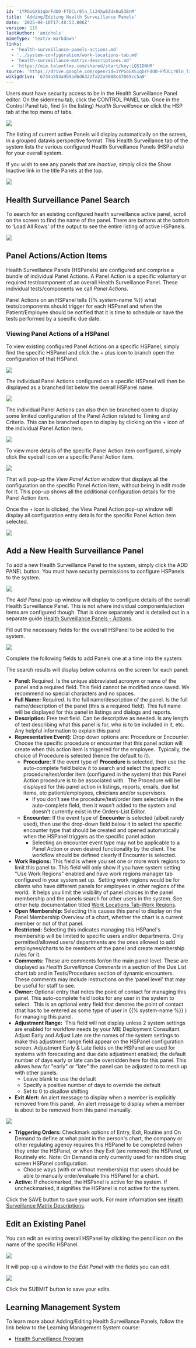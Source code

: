 ```yaml
---
id: '1YPGoGXS1qbrFdUO-FfDCLr0ln_li24Xw8Zdx0u53BnM'
title: 'Adding/Editing Health Surveillance Panels'
date: '2025-04-10T17:48:53.806Z'
version: 115
lastAuthor: 'anichols'
mimeType: 'text/x-markdown'
links:
  - 'health-surveillance-panels-actions.md'
  - '../system-configuration/work-locations-tab.md'
  - 'health-surveillance-matrix-descriptions.md'
  - 'https://mie.talentlms.com/shared/start/key:LQSIDNHR'
source: 'https://drive.google.com/open?id=1YPGoGXS1qbrFdUO-FfDCLr0ln_li24Xw8Zdx0u53BnM'
wikigdrive: '6734a553a9b9ad6d6322fa22a9088c47069cc5a0'
---
```

Users must have security access to be in the Health Surveillance Panel editor. On the sidemenu tab, click the CONTROL PANEL tab. Once in the Control Panel tab, find (in the listing) *Health Surveillance* **or** click the HSP tab at the top menu of tabs.

![](../adding-editing-health-surveillance-panels.assets/6c77b977b4a93fd18bba1a84efbaf711.png)

The listing of current active Panels will display automatically on the screen, in a grouped datavis perspective format. This Health Surveillance tab of the system lists the various configured Health Surveillance Panels (HSPanels) for your overall system.

If you wish to see any panels that are *inactive*, simply click the Show Inactive link in the title Panels at the top.

![](../adding-editing-health-surveillance-panels.assets/491065e442fd5ab71a4387c21dbe05aa.png)

## Health Surveillance Panel Search

To search for an existing configured health surveillance active panel, scroll on the screen to find the name of the panel.  There are buttons at the bottom to ‘Load All Rows' of the output to see the entire listing of active HSPanels.

![](../adding-editing-health-surveillance-panels.assets/e166445dc3b85e708c2f8a5869c5beb8.png)

## Panel Actions/Action Items

Health Surveillance Panels (HSPanels) are configured and comprise a bundle of individual Panel Actions.  A Panel Action is a specific voluntary or required test/component of an overall Health Surveillance Panel.  These individual tests/components we call *Panel Actions*.

Panel Actions on an HSPanel tells {{% system-name %}} what tests/components should trigger for each HSPanel and when the Patient/Employee should be notified that it is time to schedule or have the tests performed by a specific due date.

### Viewing Panel Actions of a HSPanel

To view existing configured Panel Actions on a specific HSPanel, simply find the specific HSPanel and click the + plus icon to branch open the configuration of that HSPanel.

![](../adding-editing-health-surveillance-panels.assets/7fecb9e1e795f697b77ac316f5d1bcc4.png)

The individual Panel Actions configured on a specific HSPanel will then be displayed as a branched list below the overall HSPanel name.

![](../adding-editing-health-surveillance-panels.assets/068993b1041a54df4d498ce5fb4a2656.png)

The individual Panel Actions can also then be branched open to display some limited configuration of the Panel Action related to Timing and Criteria.  This can be branched open to display by clicking on the + icon of the individual Panel Action item.

![](../adding-editing-health-surveillance-panels.assets/6d74cefd88f9dc420fba4354ebe82d53.png)

To view more details of the specific Panel Action item configured, simply click the eyeball icon on a specific Panel Action item.

![](../adding-editing-health-surveillance-panels.assets/07afd4d44b5e20098a7e47246c66f32b.png)

That will pop-up the *View Panel Action* window that displays all the configuration on the specific Panel Action item, without being in edit mode for it.  This pop-up shows all the additional configuration details for the Panel Action item.

Once the + icon is clicked, the View Panel Action pop-up window will display all configuration entry details for the specific Panel Action item selected.

![](../adding-editing-health-surveillance-panels.assets/adbbc0836e1565b8eef8b88ec070f27a.png)

## Add a New Health Surveillance Panel

To add a new Health Surveillance Panel to the system, simply click the ADD PANEL button.  You must have security permissions to configure HSPanels to the system.

![](../adding-editing-health-surveillance-panels.assets/2329877afaf35a32e3223083c4c6495a.png)

The *Add Panel* pop-up window will display to configure details of the overall Health Surveillance Panel. This is not where individual components/action items are configured though.  That is done separately and is detailed out in a separate guide [Health Surveillance Panels - Actions](health-surveillance-panels-actions.md).

Fill out the necessary fields for the overall HSPanel to be added to the system.

![](../adding-editing-health-surveillance-panels.assets/34df7090052236a203a1417375f65187.png)

Complete the following fields to add Panels one at a time into the system:

The search results will display below columns on the screen for each panel:

* <strong>Panel:</strong> Required.  Is the unique abbreviated acronym or name of the panel and a required field. This field cannot be modified once saved. We recommend no special characters and no spaces.
* <strong>Full Name:</strong> Required.  Is the full name/description of the panel. Is the full name/description of the panel (this is a required field). This full name will be displayed for this panel in listings and dialogs and reports.
* <strong>Description:</strong> Free text field. Can be descriptive as needed.  Is any length of text describing what this panel is for, who is to be included in it, etc. Any helpful information to explain this panel.
* <strong>Representative Event</strong><strong>)</strong><strong>:</strong>  Drop down options are: Procedure or Encounter. Choose the specific procedure or encounter that this panel action will create when this action item is triggered for the employee.  Typically, the choice of Procedure is selected (hence the default to it).
    * <strong>Procedure:</strong> If the event type of <strong>Procedure</strong> is selected, then use the auto-complete field below it to search and select the specific procedure/test/order item (configured in the system) that this Panel Action procedure is to be associated with.  The Procedure will be displayed for this panel action in listings, reports, emails, due list items, etc patient/employees, clinicians and/or supervisors.
        * If you don't see the procedure/test/order item selectable in the auto-complete field, then it wasn't added to the system and doesn't currently exist in the Orders-List Editor.
    * <strong>Encounter:</strong> If the event type of <strong>Encounter</strong> is selected (albeit rarely used), then use the drop-down field below it to select the specific encounter type that should be created and opened automatically when the HSPanel triggers as the specific panel action.
        * Selecting an encounter event type may not be applicable to a Panel Action or even desired functionality by the client. The workflow should be defined clearly if Encounter is selected.
* <strong>Work Regions:</strong> This field is where you set one or more work regions to limit this panel to. This field will only show if you have system setting "Use Work Regions" enabled and have work regions manager tab configured in your system set up.  Setting work regions would be for clients who have different panels for employees in other regions of the world.  It helps you limit the visibility of panel choices in the panel membership and the panels search for other users in the system. See other help documentation titled [Work Locations Tab-Work Regions](../system-configuration/work-locations-tab.md).
* <strong>Open Membership:</strong> Selecting this causes this panel to display on the Panel Membership Overview of a chart, whether the chart is a current member or not of that panel.
* <strong>Restricted:</strong> Selecting this indicates managing this HSPanel's membership will be limited to specific users and/or departments. Only permitted/allowed users/ departments are the ones allowed to add employees/charts to be members of the panel and create membership rules for it.
* <strong>Comments:</strong> These are comments for/on the main panel level. These are displayed as <em>Health Surveillance Comments</em> in a section of the Due List chart tab and in Tests/Procedures section of dynamic encounters. These comments may include instructions on the ‘panel level' that may be useful for staff to see.
* <strong>Owner:</strong> Optional entry that notes the point of contact for managing this panel. This auto-complete field looks for any user in the system to select.  This is an optional entry field that denotes the point of contact (that has to be entered as some type of user in {{% system-name %}} ) for managing this panel.
* <strong>Adjustment Range:</strong>  This field will not display unless 2 system settings are enabled for workflow needs by your MIE Deployment Consultant.  Adjust Early and Adjust Late are the names of the system settings to make this adjustment range field appear on the HSPanel configuration screen.   Adjustment Early & Late fields on the HSPanel are used for systems with forecasting and due date adjustment enabled; the default number of days early or late can be overridden here for this panel. This allows how far "early" or "late" the panel can be adjusted to to mesh up with other panels.
    * Leave blank to use the default
    * Specify a positive number of days to override the default
    * Set to 0 to disallow shifting
* <strong>Exit Alert:</strong> An alert message to display when a member is explicitly removed from this panel.  An alert message to display when a member is about to be removed from this panel manually.

![](../adding-editing-health-surveillance-panels.assets/429de09bebae4fced27dc53841099a05.png)

* <strong>Triggering Orders:</strong> Checkmark options of Entry, Exit, Routine and On Demand to define at what point in the person's chart, the company or other regulating agency requires this HSPanel to be completed (when they enter the HSPanel, or when they Exit (are removed) the HSPanel, or Routinely etc.  Note: On Demand is only currently used for random drug screen HSPanel configuration.
    * Choose ways (with or without membership) that users should be able to manually order/evaluate this HSPanel for a chart. <strong></strong>
* <strong>Active:</strong> If checkmarked, the HSPanel is active for the system.  If uncheckmarked, it signifies the HSPanel is not active for the system.

Click the SAVE button to save your work.  For more information see [Health Surveillance Matrix Descriptions](health-surveillance-matrix-descriptions.md).

## Edit an Existing Panel

You can edit an existing overall HSPanel by clicking the pencil icon on the name of the specific HSPanel.

![](../adding-editing-health-surveillance-panels.assets/18c4e99a516a4a2518bb72dd6a3ef2e3.png)

It will pop-up a window to the *Edit Panel* with the fields you can edit.

![](../adding-editing-health-surveillance-panels.assets/a5b54b94b8c8e2535f15d27b0e89fb85.png)

Click the SUBMIT button to save your edits.

## Learning Management System

To learn more about Adding/Editing Health Surveillance Panels, follow the link below to the Learning Management System course:

* [Health Surveillance Program](https://mie.talentlms.com/shared/start/key:LQSIDNHR)
